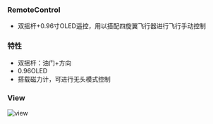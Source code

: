 ### RemoteControl
- 双摇杆+0.96寸OLED遥控，用以搭配四旋翼飞行器进行飞行手动控制


### 特性
- 双摇杆：油门+方向
- 0.96OLED
- 搭载磁力计，可进行无头模式控制

### View
![view](https://raw.githubusercontent.com/Ncerzzk/RemoteControl/master/view.jpg)

